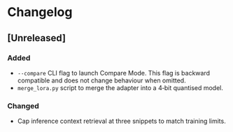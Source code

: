 # Changelog

## [Unreleased]

### Added
- `--compare` CLI flag to launch Compare Mode. This flag is backward compatible and does not change behaviour when omitted.
- `merge_lora.py` script to merge the adapter into a 4‑bit quantised model.

### Changed
- Cap inference context retrieval at three snippets to match training limits.

